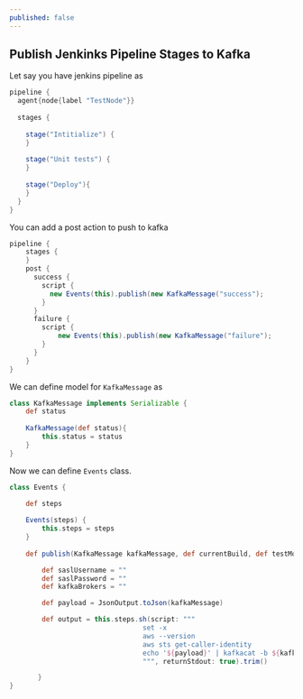 ```yaml
---
published: false
---
```

## Publish Jenkinks Pipeline Stages to Kafka

Let say you have jenkins pipeline as

```groovy
pipeline {
  agent{node{label "TestNode"}}
  
  stages {
  
    stage("Intitialize") {
    }
  
    stage("Unit tests") {
    }
  
    stage("Deploy"){
    }
  }
}
```

You can add a post action to push to kafka 


```groovy
pipeline {
    stages {
    }
    post {
      success {
        script {
          new Events(this).publish(new KafkaMessage("success");
        }
      }
      failure {
        script {
            new Events(this).publish(new KafkaMessage("failure");
        }
      }
    }
}
```

We can define model for `KafkaMessage` as 

```groovy
class KafkaMessage implements Serializable {
    def status
    
    KafkaMessage(def status){
        this.status = status
    }
}
```

Now we can define `Events` class. 

```groovy
class Events {

    def steps
    
    Events(steps) {
        this.steps = steps
    }
    
    def publish(KafkaMessage kafkaMessage, def currentBuild, def testMode){

        def saslUsername = ""
        def saslPassword = ""
        def kafkaBrokers = ""

        def payload = JsonOutput.toJson(kafkaMessage)

        def output = this.steps.sh(script: """
                                 set -x
                                 aws --version
                                 aws sts get-caller-identity
                                 echo '${payload}' | kafkacat -b ${kafkaBrokers} -t ${kafkaTopic} -P -l -J -z 'gzip' -X security.protocol=SASL_SSL -X sasl.mechanism=SCRAM-SHA-512 -X sasl.username=${saslUsername} -X sasl.password=${saslPassword}
                                 """, returnStdout: true).trim()

       }
}
```